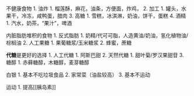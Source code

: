 不健康食物
	1. 油炸
		1. 榴莲酥，麻花，油条，方便面，炸鸡，
	2. 加工
		1. 罐头，水果干，冷冻，咸鸭蛋，腊肉
	3. 高糖
		1. 雪糕，冰淇淋，奶油，饼干，蛋糕
	4. 酒精
		1. 汽水，奶茶，“果汁”，啤酒

内脏脂肪堆积的食物
	1. 反式脂肪
		1. 奶精/代可可脂，人造黄油/奶油，氢化植物油/棕榈油
	2. 人工果糖
		1. 果葡糖浆/玉米糖浆
		2. 蜂蜜，蔗糖

**代糖**是更好的选择
	1. 人工代糖
		1. 阿斯巴甜
	2. 天然代糖
		1. 甜叶菊/罗汉果甜苷
	3. 糖醇
		1. 赤藓糖醇，木糖醇，麦芽糖醇

白银
	1. 基本不吃垃圾食品
	2. 家常菜（油盐较高）
	3. 基本不运动

运动
	1. 提高[[胰岛素]]